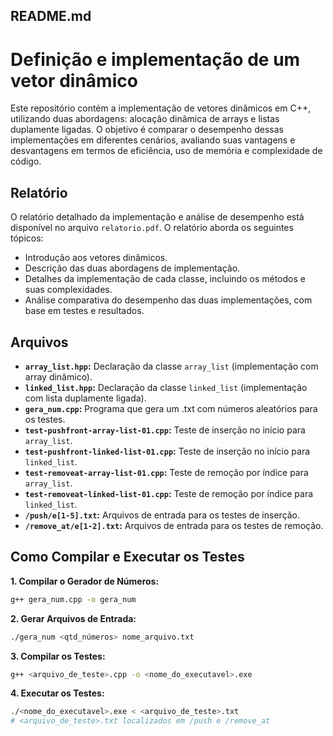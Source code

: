 ## README.md

# Definição e implementação de um vetor dinâmico

Este repositório contém a implementação de vetores dinâmicos em C++, utilizando duas abordagens: alocação dinâmica de arrays e listas duplamente ligadas. O objetivo é comparar o desempenho dessas implementações em diferentes cenários, avaliando suas vantagens e desvantagens em termos de eficiência, uso de memória e complexidade de código.

## Relatório

O relatório detalhado da implementação e análise de desempenho está disponível no arquivo `relatorio.pdf`. O relatório aborda os seguintes tópicos:

* Introdução aos vetores dinâmicos.
* Descrição das duas abordagens de implementação.
* Detalhes da implementação de cada classe, incluindo os métodos e suas complexidades.
* Análise comparativa do desempenho das duas implementações, com base em testes e resultados.

## Arquivos

* **`array_list.hpp`:**  Declaração da classe `array_list` (implementação com array dinâmico).
* **`linked_list.hpp`:** Declaração da classe `linked_list` (implementação com lista duplamente ligada).
* **`gera_num.cpp`:**  Programa que gera um .txt com números aleatórios para os testes.
* **`test-pushfront-array-list-01.cpp`:** Teste de inserção no início para `array_list`.
* **`test-pushfront-linked-list-01.cpp`:** Teste de inserção no início para `linked_list`.
* **`test-removeat-array-list-01.cpp`:** Teste de remoção por índice para `array_list`.
* **`test-removeat-linked-list-01.cpp`:** Teste de remoção por índice para `linked_list`.
* **`/push/e[1-5].txt`:** Arquivos de entrada para os testes de inserção.
* **`/remove_at/e[1-2].txt`:** Arquivos de entrada para os testes de remoção.

## Como Compilar e Executar os Testes

**1. Compilar o Gerador de Números:**

```bash
g++ gera_num.cpp -o gera_num
```

**2. Gerar Arquivos de Entrada:**

```bash
./gera_num <qtd_números> nome_arquivo.txt
```

**3. Compilar os Testes:**

```bash
g++ <arquivo_de_teste>.cpp -o <nome_do_executavel>.exe
```

**4. Executar os Testes:**

```bash
./<nome_do_executavel>.exe < <arquivo_de_teste>.txt
# <arquivo_de_teste>.txt localizados em /push e /remove_at
```
